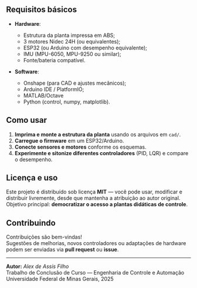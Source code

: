 
## Requisitos básicos
- **Hardware**:
  - Estrutura da planta impressa em ABS;
  - 3 motores Nidec 24H (ou equivalentes);
  - ESP32 (ou Arduino com desempenho equivalente);
  - IMU (MPU-6050, MPU-9250 ou similar);
  - Fonte/bateria compatível.

- **Software**:
  - Onshape (para CAD e ajustes mecânicos);
  - Arduino IDE / PlatformIO;
  - MATLAB/Octave 
  - Python (control, numpy, matplotlib).

## Como usar
1. **Imprima e monte a estrutura da planta** usando os arquivos em `cad/`.  
2. **Carregue o firmware** em um ESP32/Arduino.  
3. **Conecte sensores e motores** conforme os esquemas.  
4. **Experimente e sitonize diferentes controladores** (PID, LQR) e compare o desempenho.  

## Licença e uso
Este projeto é distribuído sob licença **MIT** — você pode usar, modificar e distribuir livremente, desde que mantenha a atribuição ao autor original.  
Objetivo principal: **democratizar o acesso a plantas didáticas de controle**.

## Contribuindo
Contribuições são bem-vindas!  
Sugestões de melhorias, novos controladores ou adaptações de hardware podem ser enviadas via **pull request** ou **issue**.

---

**Autor:** *Alex de Assis Filho*  
Trabalho de Conclusão de Curso — Engenharia de Controle e Automação  
Universidade Federal de Minas Gerais, 2025

